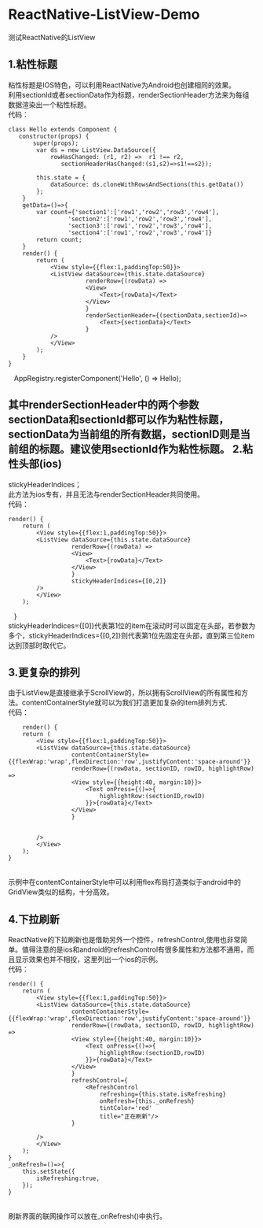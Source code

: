 # ReactNative-ListView-Demo
测试ReactNative的ListView<br>

1.粘性标题
----------
粘性标题是IOS特色，可以利用ReactNative为Android也创建相同的效果。<br>利用sectionId或者sectionData作为标题，renderSectionHeader方法来为每组数据渲染出一个粘性标题。<br>代码：<br>

    class Hello extends Component {
       constructor(props) {
           super(props);
            var ds = new ListView.DataSource({
                rowHasChanged: (r1, r2) =>  r1 !== r2,
                   sectionHeaderHasChanged:(s1,s2)=>s1!==s2});

            this.state = {
                dataSource: ds.cloneWithRowsAndSections(this.getData())
            };
        }
        getData=()=>{
            var count={'section1':['row1','row2','row3','row4'],
                     'section2':['row1','row2','row3','row4'],
                     'section3':['row1','row2','row3','row4'],
                     'section4':['row1','row2','row3','row4']}
            return count;
        }
        render() {
            return (
                <View style={{flex:1,paddingTop:50}}>
                <ListView dataSource={this.state.dataSource}
                          renderRow={(rowData) =>
                          <View>
                              <Text>{rowData}</Text>
                          </View>
                          }
                          renderSectionHeader={(sectionData,sectionId)=>
                              <Text>{sectionData}</Text>
                          }
                />
                </View>
            );
        }
    }


    AppRegistry.registerComponent('Hello', () => Hello);
    
    
    
其中renderSectionHeader中的两个参数sectionData和sectionId都可以作为粘性标题，sectionData为当前组的所有数据，sectionID则是当前组的标题。建议使用sectionId作为粘性标题。
2.粘性头部(ios)
---------

stickyHeaderIndices；<br>
此方法为ios专有，并且无法与renderSectionHeader共同使用。<br>代码：<br>


    render() {
        return (
            <View style={{flex:1,paddingTop:50}}>
            <ListView dataSource={this.state.dataSource}
                      renderRow={(rowData) =>
                      <View>
                          <Text>{rowData}</Text>
                      </View>
                      }
                      stickyHeaderIndices={[0,2]}
            />
            </View>
        );
    }
<br>
stickyHeaderIndices={[0]}代表第1位的item在滚动时可以固定在头部，若参数为多个，stickyHeaderIndices={[0,2]}则代表第1位先固定在头部，直到第三位item达到顶部时取代它。<br>

3.更复杂的排列
----------
由于ListView是直接继承于ScrollView的，所以拥有ScrollView的所有属性和方法。contentContainerStyle就可以为我们打造更加复杂的item排列方式.<br>代码：


        render() {
        return (
            <View style={{flex:1,paddingTop:50}}>
            <ListView dataSource={this.state.dataSource}
                      contentContainerStyle={{flexWrap:'wrap',flexDirection:'row',justifyContent:'space-around'}}
                      renderRow={(rowData, sectionID, rowID, highlightRow) =>
                      <View style={{height:40, margin:10}}>
                          <Text onPress={()=>{
                              highlightRow:(sectionID,rowID)
                          }}>{rowData}</Text>
                      </View>
                      }


            />
            </View>
        );
    }
<br>示例中在contentContainerStyle中可以利用flex布局打造类似于android中的GridView类似的结构，十分高效。<br>

4.下拉刷新
---------

ReactNative的下拉刷新也是借助另外一个控件，refreshControl,使用也非常简单。值得注意的是ios和android的refreshControl有很多属性和方法都不通用，而且显示效果也并不相投，这里列出一个ios的示例。<br>代码：
        
    render() {
        return (
            <View style={{flex:1,paddingTop:50}}>
            <ListView dataSource={this.state.dataSource}
                      contentContainerStyle={{flexWrap:'wrap',flexDirection:'row',justifyContent:'space-around'}}
                      renderRow={(rowData, sectionID, rowID, highlightRow) =>
                      <View style={{height:40, margin:10}}>
                          <Text onPress={()=>{
                              highlightRow:(sectionID,rowID)
                          }}>{rowData}</Text>
                      </View>
                      }
                      refreshControl={
                          <RefreshControl
                              refreshing={this.state.isRefreshing}
                              onRefresh={this._onRefresh}
                              tintColor='red'
                              title="正在刷新"/>
                      }

            />
            </View>
        );
    }
    _onRefresh=()=>{
        this.setState({
            isRefreshing:true,
        });
    }
<br>刷新界面的联网操作可以放在_onRefresh()中执行。
                      
                  
